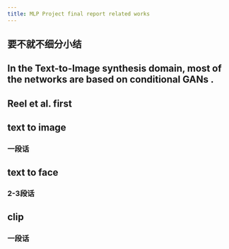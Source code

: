 ```yaml
---
title: MLP Project final report related works
---
```


## 要不就不细分小结
## In the Text-to-Image synthesis domain, most of the networks are based on conditional GANs .
## Reel et al. first
## text to image
### 一段话
## text to face
### 2-3段话
## clip
### 一段话
